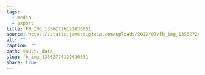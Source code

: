 ```yaml
---
tags:
  - media
  - export
title: FB_IMG_13562726122636651
source: https://static.jamesdigioia.com/uploads/2012/07/fb_img_13562726122636651-scaled.jpg
alt: ""
caption: ""
path: vault/_data
slug: fb_img_13562726122636651
share: true
---
```

